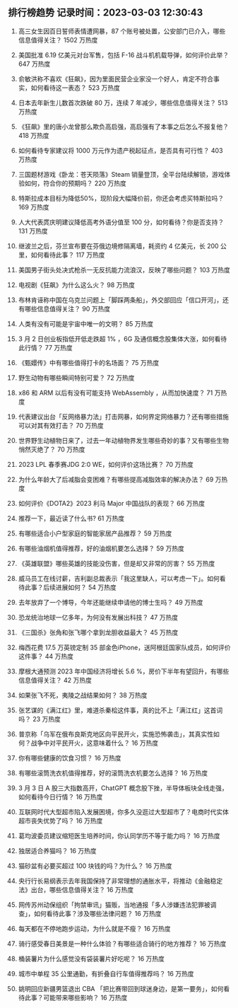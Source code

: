 
## 排行榜趋势 记录时间：2023-03-03 12:30:43
  
  1. 高三女生因百日誓师表情遭网暴，87 个账号被处置，公安部门已介入，哪些信息值得关注？ 1502 万热度
    
  2. 美国批准 6.19 亿美元对台军售，包括 F-16 战斗机机载导弹，如何评价此举？ 647 万热度
    
  3. 俞敏洪称不喜欢《狂飙》，因为里面民营企业家没一个好人，肯定不符合事实，如何看待这一表态？ 523 万热度
    
  4. 日本去年新生儿数首次跌破 80 万，连续 7 年减少，哪些信息值得关注？ 513 万热度
    
  5. 《狂飙》里的唐小龙曾那么欺负高启强，高启强有了本事之后怎么不报复他？ 418 万热度
    
  6. 如何看待专家建议将 1000 万元作为遗产税起征点，是否具有可行性？ 403 万热度
    
  7. 三国题材游戏《卧龙：苍天陨落》Steam 销量登顶，全平台陆续解锁，游戏体验如何，符合你的预期吗？ 220 万热度
    
  8. 特斯拉成本目标为降低50%，现阶段大幅降价前，你还会考虑买特斯拉吗？ 169 万热度
    
  9. 人大代表庹庆明建议降低高考外语分值至 100 分，如何看待？你是否支持？ 131 万热度
    
  10. 继波兰之后，芬兰宣布要在芬俄边境修隔离墙，耗资约 4 亿美元，长 200 公里，如何看待此事？ 117 万热度
    
  11. 美国男子街头处决式枪杀一无反抗能力流浪汉，反映了哪些问题？ 103 万热度
    
  12. 电视剧《狂飙》为什么这么火？ 98 万热度
    
  13. 布林肯诬称中国在乌克兰问题上「脚踩两条船」，外交部回应「信口开河」，还有哪些信息值得关注？ 90 万热度
    
  14. 人类有没有可能是宇宙中唯一的文明？ 85 万热度
    
  15. 3 月 2 日创业板指低开低走跌超 1% ，6G 及通信概念股集体大涨，如何看待此行情？ 77 万热度
    
  16. 《甄嬛传》中有哪些值得打卡的名场面？ 75 万热度
    
  17. 野生动物有哪些瞬间特别可爱？ 72 万热度
    
  18. x86 和 ARM 以后有没有可能支持 WebAssembly ，从而加快速度？ 71 万热度
    
  19. 代表建议出台「反网络暴力法」打击网暴，如何界定网络暴力？还有哪些措施可以对其有效打击？ 70 万热度
    
  20. 世界野生动植物日来了，过去一年动植物界发生哪些奇妙的事？又有哪些生物悄然灭绝了？ 70 万热度
    
  21. 2023 LPL 春季赛JDG 2:0 WE，如何评价这场比赛？ 70 万热度
    
  22. 为什么年龄大了后减脂会变困难？有哪些提高减脂效率的解决办法？ 69 万热度
    
  23. 如何评价《DOTA2》2023 利马 Major 中国战队的表现？ 66 万热度
    
  24. 推荐一下，最近读了什么书? 61 万热度
    
  25. 有哪些适合小户型家庭的智能家居产品推荐？ 59 万热度
    
  26. 有哪些油烟机值得推荐，好的油烟机要怎么选择？ 59 万热度
    
  27. 《英雄联盟》哪些英雄的技能没伤害，但是却又非常的厉害？ 55 万热度
    
  28. 威马员工在线讨薪，吉利副总裁表示「我这里缺人，可以考虑一下」。如何看待此事？后续进展如何？ 54 万热度
    
  29. 去年放弃了一个博导，今年还能继续申请他的博士生吗？ 49 万热度
    
  30. 恐龙统治地球一亿多年，为何没有发展出科技？ 47 万热度
    
  31. 《三国杀》张角和张飞哪个拿到龙胆收益最大？ 45 万热度
    
  32. 梅西花费 17.5 万英镑定制 35 部金色iPhone，送阿根廷国家队成员，如何评价这件事？ 44 万热度
    
  33. 摩根大通预测 2023 年中国经济将增长 5.6 %，房价下半年有望回升，有哪些信息值得关注？ 42 万热度
    
  34. 如果张飞不死，夷陵之战结果如何？ 38 万热度
    
  35. 张艺谋的《满江红》里，难道杀秦桧这件事，真的比不上「满江红」这首词吗？ 23 万热度
    
  36. 普京称「乌军在俄布良斯克地区向平民开火，实施恐怖袭击」，其真实性如何？战争中对平民开火，这意味着什么？ 16 万热度
    
  37. 你有哪些健康的饮食习惯？ 16 万热度
    
  38. 有哪些滚筒洗衣机值得推荐，好的滚筒洗衣机要怎么选择？ 16 万热度
    
  39. 3 月 3 日 A 股三大指数高开，ChatGPT 概念股下挫，半导体板块全线走强，如何看待今日行情？ 16 万热度
    
  40. 互联网时代大型超市陷入发展困境，你多久没逛过大型超市了？电商时代实体超市丧失优势了吗？ 16 万热度
    
  41. 葛均波委员建议缩短医生培养时间，你认同学历不等于能力吗？ 16 万热度
    
  42. 独居适合养猫吗？ 16 万热度
    
  43. 猫砂盆有必要买超过 100 块钱的吗？为什么？ 16 万热度
    
  44. 央行行长易纲表示去年我国保持了非常理想的通胀水平，将推动《金融稳定法》出台，哪些信息值得关注？ 16 万热度
    
  45. 网传苏州动保组织「拘禁审讯」猫贩，当地通报「多人涉嫌违法犯罪被调查」，如何看待此事？涉及哪些法律问题？ 16 万热度
    
  46. 每天都在不停地跑步运动，为什么就是不瘦？ 16 万热度
    
  47. 骑行感受春日美景是一种什么体验？有哪些适合骑行的地方推荐？ 16 万热度
    
  48. 桶装薯片为什么感觉没有袋装薯片好吃呢？ 16 万热度
    
  49. 城市中单程 35 公里通勤，有折叠自行车值得推荐吗？ 16 万热度
    
  50. 姚明回应新疆男篮退出 CBA 「把比赛带回到球迷身边，是第一要务」，如何看待此事？可能带来哪些影响？ 16 万热度
    
